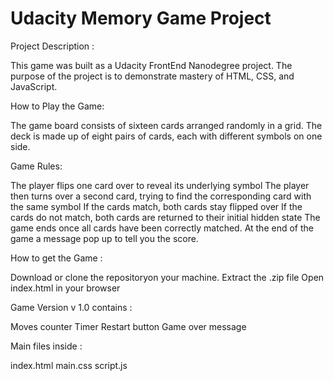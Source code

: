 # Udacity Memory Game Project 

Project Description :

This game was built as a Udacity FrontEnd Nanodegree project. The purpose of the project is to demonstrate mastery of HTML, CSS, and JavaScript.

How to Play the Game:

The game board consists of sixteen cards arranged randomly in a grid. The deck is made up of eight pairs of cards, each with different symbols on one side.

Game Rules:

The player flips one card over to reveal its underlying symbol
The player then turns over a second card, trying to find the corresponding card with the same symbol
If the cards match, both cards stay flipped over
If the cards do not match, both cards are returned to their initial hidden state
The game ends once all cards have been correctly matched.
At the end of the game a message pop up to tell you the score.


How to get the Game :

Download or clone the repositoryon your machine.
Extract the .zip file
Open index.html in your browser


Game Version v 1.0 contains :

Moves counter
Timer 
Restart button 
Game over message

Main files inside : 

index.html
main.css
script.js
